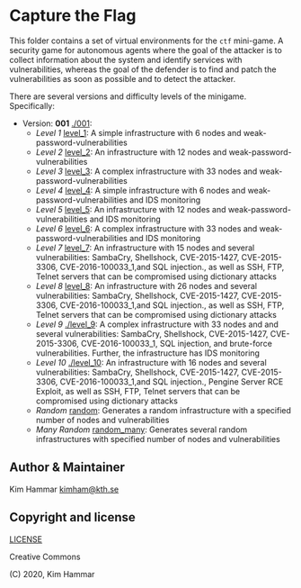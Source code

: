 # Capture the Flag

This folder contains a set of virtual environments for the `ctf` mini-game. 
A security game for autonomous agents where the goal of the attacker is to collect information about the system
and identify services with vulnerabilities, whereas the goal of the defender is to find and patch the vulnerabilities
as soon as possible and to detect the attacker.

There are several versions and difficulty levels of the minigame. Specifically:

- Version: **001** [./001](./001):
     - *Level 1* [level_1](./001/level_1): A simple infrastructure with 6 nodes and weak-password-vulnerabilities
     - *Level 2* [level_2](./001/level_2): An infrastructure with 12 nodes and weak-password-vulnerabilities
     - *Level 3* [level_3](./001/level_3): A complex infrastructure with 33 nodes and weak-password-vulnerabilities
     - *Level 4* [level_4](./001/level_4): A simple infrastructure with 6 nodes and weak-password-vulnerabilities and IDS monitoring
     - *Level 5* [level_5](./001/level_5): An infrastructure with 12 nodes and weak-password-vulnerabilities and IDS monitoring
     - *Level 6* [level_6](./001/level_6): A complex infrastructure with 33 nodes and weak-password-vulnerabilities and IDS monitoring
     - *Level 7* [level_7](./001/level_7): An infrastructure with 15 nodes and several vulnerabilities: SambaCry, Shellshock, CVE-2015-1427, CVE-2015-3306, CVE-2016-100033_1,and SQL injection., as well as SSH, FTP, Telnet servers that can be compromised using dictionary attacks
     - *Level 8* [level_8](./001/level_8): An infrastructure with 26 nodes and several vulnerabilities: SambaCry, Shellshock, CVE-2015-1427, CVE-2015-3306, CVE-2016-100033_1,and SQL injection., as well as SSH, FTP, Telnet servers that can be compromised using dictionary attacks
     - *Level 9* [./level_9](./001/level_9): A complex infrastructure with 33 nodes and and several vulnerabilities: SambaCry, Shellshock, CVE-2015-1427, CVE-2015-3306, CVE-2016-100033_1, SQL injection, and brute-force vulnerabilities. Further, the infrastructure has IDS monitoring
     - *Level 10* [./level_10](./001/level_10): An infrastructure with 16 nodes and several vulnerabilities: SambaCry, Shellshock, CVE-2015-1427, CVE-2015-3306, CVE-2016-100033_1,and SQL injection., Pengine Server RCE Exploit, as well as SSH, FTP, Telnet servers that can be compromised using dictionary attacks     
     - *Random* [random](./001/random): Generates a random infrastructure with a specified number of nodes and vulnerabilities
     - *Many Random* [random_many](./001/random_many): Generates several random infrastructures with specified number of nodes and vulnerabilities                          
    
  
## Author & Maintainer

Kim Hammar <kimham@kth.se>

## Copyright and license

[LICENSE](../../../../LICENSE.md)

Creative Commons

(C) 2020, Kim Hammar